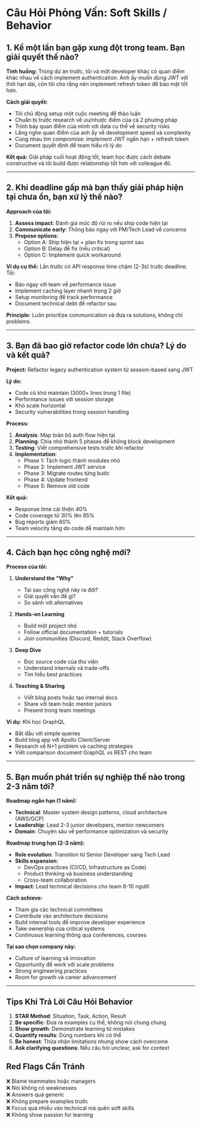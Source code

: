 # Câu Hỏi Phỏng Vấn: Soft Skills / Behavior

## 1. Kể một lần bạn gặp xung đột trong team. Bạn giải quyết thế nào?

**Tình huống:** 
Trong dự án trước, tôi và một developer khác có quan điểm khác nhau về cách implement authentication. Anh ấy muốn dùng JWT với thời hạn dài, còn tôi cho rằng nên implement refresh token để bảo mật tốt hơn.

**Cách giải quyết:**
- Tôi chủ động setup một cuộc meeting để thảo luận
- Chuẩn bị trước research về ưu/nhược điểm của cả 2 phương pháp
- Trình bày quan điểm của mình với data cụ thể về security risks
- Lắng nghe quan điểm của anh ấy về development speed và complexity
- Cùng nhau tìm compromise: implement JWT ngắn hạn + refresh token
- Document quyết định để team hiểu rõ lý do

**Kết quả:** 
Giải pháp cuối hoạt động tốt, team học được cách debate constructive và tôi build được relationship tốt hơn với colleague đó.

---

## 2. Khi deadline gấp mà bạn thấy giải pháp hiện tại chưa ổn, bạn xử lý thế nào?

**Approach của tôi:**
1. **Assess impact**: Đánh giá mức độ rủi ro nếu ship code hiện tại
2. **Communicate early**: Thông báo ngay với PM/Tech Lead về concerns
3. **Propose options**: 
   - Option A: Ship hiện tại + plan fix trong sprint sau
   - Option B: Delay để fix (nếu critical)
   - Option C: Implement quick workaround

**Ví dụ cụ thể:**
Lần trước có API response time chậm (2-3s) trước deadline. Tôi:
- Báo ngay với team về performance issue
- Implement caching layer nhanh trong 2 giờ
- Setup monitoring để track performance
- Document technical debt để refactor sau

**Principle:** Luôn prioritize communication và đưa ra solutions, không chỉ problems.

---

## 3. Bạn đã bao giờ refactor code lớn chưa? Lý do và kết quả?

**Project:** Refactor legacy authentication system từ session-based sang JWT

**Lý do:**
- Code cũ khó maintain (3000+ lines trong 1 file)
- Performance issues với session storage
- Khó scale horizontal
- Security vulnerabilities trong session handling

**Process:**
1. **Analysis**: Map toàn bộ auth flow hiện tại
2. **Planning**: Chia nhỏ thành 5 phases để không block development
3. **Testing**: Viết comprehensive tests trước khi refactor
4. **Implementation**: 
   - Phase 1: Tách logic thành modules nhỏ
   - Phase 2: Implement JWT service
   - Phase 3: Migrate routes từng bước
   - Phase 4: Update frontend
   - Phase 5: Remove old code

**Kết quả:**
- Response time cải thiện 40%
- Code coverage từ 30% lên 85%
- Bug reports giảm 60%
- Team velocity tăng do code dễ maintain hơn

---

## 4. Cách bạn học công nghệ mới?

**Process của tôi:**

1. **Understand the "Why"**
   - Tại sao công nghệ này ra đời?
   - Giải quyết vấn đề gì?
   - So sánh với alternatives

2. **Hands-on Learning**
   - Build một project nhỏ
   - Follow official documentation + tutorials
   - Join communities (Discord, Reddit, Stack Overflow)

3. **Deep Dive**
   - Đọc source code của thư viện
   - Understand internals và trade-offs
   - Tìm hiểu best practices

4. **Teaching & Sharing**
   - Viết blog posts hoặc tạo internal docs
   - Share với team hoặc mentor juniors
   - Present trong team meetings

**Ví dụ:** Khi học GraphQL
- Bắt đầu với simple queries
- Build blog app với Apollo Client/Server
- Research về N+1 problem và caching strategies
- Viết comparison document GraphQL vs REST cho team

---

## 5. Bạn muốn phát triển sự nghiệp thế nào trong 2-3 năm tới?

**Roadmap ngắn hạn (1 năm):**
- **Technical**: Master system design patterns, cloud architecture (AWS/GCP)
- **Leadership**: Lead 2-3 junior developers, mentor newcomers
- **Domain**: Chuyên sâu về performance optimization và security

**Roadmap trung hạn (2-3 năm):**
- **Role evolution**: Transition từ Senior Developer sang Tech Lead
- **Skills expansion**: 
  - DevOps practices (CI/CD, Infrastructure as Code)
  - Product thinking và business understanding
  - Cross-team collaboration
- **Impact**: Lead technical decisions cho team 8-10 người

**Cách achieve:**
- Tham gia các technical committees
- Contribute vào architecture decisions
- Build internal tools để improve developer experience  
- Take ownership của critical systems
- Continuous learning thông qua conferences, courses

**Tại sao chọn company này:**
- Culture of learning và innovation
- Opportunity để work với scale problems
- Strong engineering practices
- Room for growth và career advancement

---

## Tips Khi Trả Lời Câu Hỏi Behavior

1. **STAR Method**: Situation, Task, Action, Result
2. **Be specific**: Đưa ra examples cụ thể, không nói chung chung
3. **Show growth**: Demonstrate learning từ mistakes
4. **Quantify results**: Dùng numbers khi có thể
5. **Be honest**: Thừa nhận limitations nhưng show cách overcome
6. **Ask clarifying questions**: Nếu câu hỏi unclear, ask for context

## Red Flags Cần Tránh

❌ Blame teammates hoặc managers  
❌ Nói không có weaknesses  
❌ Answers quá generic  
❌ Không prepare examples trước  
❌ Focus quá nhiều vào technical mà quên soft skills  
❌ Không show passion for learning
